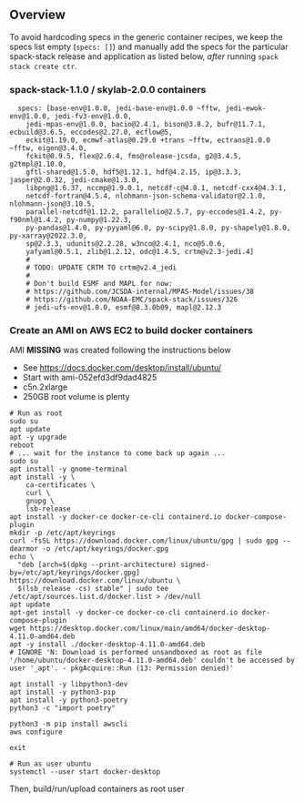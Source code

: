 ## Overview

To avoid hardcoding specs in the generic container recipes, we keep the specs list empty (`specs: []`) and manually add the specs for the particular spack-stack release and application as listed below, *after* running `spack stack create ctr`.

### spack-stack-1.1.0 / skylab-2.0.0 containers
```
  specs: [base-env@1.0.0, jedi-base-env@1.0.0 ~fftw, jedi-ewok-env@1.0.0, jedi-fv3-env@1.0.0,
    jedi-mpas-env@1.0.0, bacio@2.4.1, bison@3.8.2, bufr@11.7.1, ecbuild@3.6.5, eccodes@2.27.0, ecflow@5,
    eckit@1.19.0, ecmwf-atlas@0.29.0 +trans ~fftw, ectrans@1.0.0 ~fftw, eigen@3.4.0,
    fckit@0.9.5, flex@2.6.4, fms@release-jcsda, g2@3.4.5, g2tmpl@1.10.0,
    gftl-shared@1.5.0, hdf5@1.12.1, hdf@4.2.15, ip@3.3.3, jasper@2.0.32, jedi-cmake@1.3.0,
    libpng@1.6.37, nccmp@1.9.0.1, netcdf-c@4.8.1, netcdf-cxx4@4.3.1,
    netcdf-fortran@4.5.4, nlohmann-json-schema-validator@2.1.0, nlohmann-json@3.10.5,
    parallel-netcdf@1.12.2, parallelio@2.5.7, py-eccodes@1.4.2, py-f90nml@1.4.2, py-numpy@1.22.3,
    py-pandas@1.4.0, py-pyyaml@6.0, py-scipy@1.8.0, py-shapely@1.8.0, py-xarray@2022.3.0,
    sp@2.3.3, udunits@2.2.28, w3nco@2.4.1, nco@5.0.6,
    yafyaml@0.5.1, zlib@1.2.12, odc@1.4.5, crtm@v2.3-jedi.4]
    #
    # TODO: UPDATE CRTM TO crtm@v2.4_jedi
    #
    # Don't build ESMF and MAPL for now:
    # https://github.com/JCSDA-internal/MPAS-Model/issues/38
    # https://github.com/NOAA-EMC/spack-stack/issues/326
    # jedi-ufs-env@1.0.0, esmf@8.3.0b09, mapl@2.12.3
```

### Create an AMI on AWS EC2 to build docker containers

AMI **MISSING** was created following the instructions below

- See https://docs.docker.com/desktop/install/ubuntu/
- Start with ami-052efd3df9dad4825
- c5n.2xlarge
- 250GB root volume is plenty
```
# Run as root
sudo su
apt update
apt -y upgrade
reboot
# ... wait for the instance to come back up again ...
sudo su
apt install -y gnome-terminal
apt install -y \
    ca-certificates \
    curl \
    gnupg \
    lsb-release
apt install -y docker-ce docker-ce-cli containerd.io docker-compose-plugin
mkdir -p /etc/apt/keyrings
curl -fsSL https://download.docker.com/linux/ubuntu/gpg | sudo gpg --dearmor -o /etc/apt/keyrings/docker.gpg
echo \
  "deb [arch=$(dpkg --print-architecture) signed-by=/etc/apt/keyrings/docker.gpg] https://download.docker.com/linux/ubuntu \
  $(lsb_release -cs) stable" | sudo tee /etc/apt/sources.list.d/docker.list > /dev/null
apt update
apt-get install -y docker-ce docker-ce-cli containerd.io docker-compose-plugin
wget https://desktop.docker.com/linux/main/amd64/docker-desktop-4.11.0-amd64.deb
apt -y install ./docker-desktop-4.11.0-amd64.deb
# IGNORE 'N: Download is performed unsandboxed as root as file '/home/ubuntu/docker-desktop-4.11.0-amd64.deb' couldn't be accessed by user '_apt'. - pkgAcquire::Run (13: Permission denied)'

apt install -y libpython3-dev
apt install -y python3-pip
apt install -y python3-poetry
python3 -c "import poetry"

python3 -m pip install awscli
aws configure

exit

# Run as user ubuntu
systemctl --user start docker-desktop
```
Then, build/run/upload containers as root user
